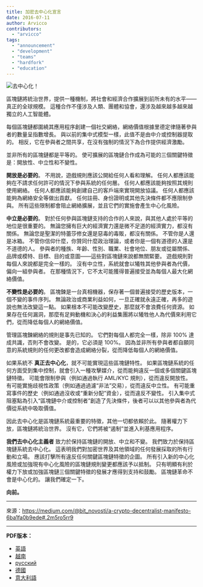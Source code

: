 ```yaml
---
title: 加密去中心化宣言
date: 2016-07-11
author: Arvicco
contributors:
  - "arvicco"
tags:
  - "announcement"
  - "development"
  - "teams"
  - "hardfork"
  - "education"
---
```


![去中心化！](./1gMu8qJtr2NeEuuGzvsfcnw.png)

區塊鏈將統治世界，提供一種機制，將社會和經濟合作擴展到前所未有的水平——真正的全球規模。 這種合作不僅涉及人類、團體和協會，還涉及越來越多越來越獨立的人工智能體。

每個區塊鏈都圍繞其應用程序創建一個社交網絡，網絡價值根據里德定律隨著參與者的數量呈指數增長。 與以前的集中式模型一樣，此值不是由中介或控制器提取的。 相反，它在參與者之間共享，在沒有強制的情況下為合作提供經濟激勵。

並非所有的區塊鏈都是平等的。 使可擴展的區塊鏈合作成為可能的三個關鍵特徵是：開放性、中立性和不變性。

**開放是必要的**。 不用說，遊戲規則應該公開給任何人看和理解。 任何人都應該能夠在不請求任何許可的情況下參與系統的任何層。 任何人都應該能夠按照其規則使用網絡。 任何人都應該能夠創建自己的客戶端來實現開放協議。 任何人都應該能夠為網絡安全等做出貢獻。 任何註冊、身份證明或其他先決條件都不應限制參與。 所有這些限制都會阻止網絡擴展，並且它們的實施會產生中心化風險。

**中立是必要的**。 對於任何參與區塊鏈支持的合作的人來說，與其他人處於平等的地位是很重要的。 無論您擁有巨大的經濟實力還是微不足道的經濟實力，都沒有關係。 無論您是聖潔的特蕾莎修女還是惡毒的毒販，都沒有關係。 不管你是人還是冰箱。 不管你信仰什麼，你贊同什麼政治理論，或者你是一個有道德的人還是不道德的人。 參與者的種族、年齡、性別、職業、社會地位、朋友或從屬關係、品牌或模特、目標、目的或意圖——這些對區塊鏈來說都無關緊要。 遊戲規則對每個人來說都是完全一樣的。 沒有中立性，系統就會以犧牲其他參與者為代價，偏向一組參與者。 在那種情況下，它不太可能獲得普遍接受並為每個人最大化網絡價值。

**不變性是必要的**。 區塊鍊是一台真相機器，保存著一個普遍接受的歷史版本，一個不變的事件序列。 無論政治或商業利益如何，一旦正確就永遠正確，再多的遊說也無法改變這一點。 如果根本不可能改變歷史，那麼就不會浪費任何資源。 如果存在任何漏洞，那麼有足夠動機和決心的利益集團將以犧牲他人為代價來利用它們，從而降低每個人的網絡價值。

管理區塊鍊網絡的規則是事先已知的。 它們對每個人都完全一樣，除非 100% 達成共識，否則不會改變。 是的，它必須是 100%。 因為並非所有參與者都自願同意的系統規則的任何更改都會造成網絡分裂，從而降低每個人的網絡價值。

如果系統不 **真正去中心化**，就不可能實現這些區塊鏈特性。 如果區塊鏈系統的任何方面受到集中控制，就會引入一種攻擊媒介，從而能夠違反一個或多個關鍵區塊鏈特徵。 可能會限制參與（例如通過執行 AML/KYC 規則），從而違反開放性。 有可能實施歧視性政策（例如通過過濾“非法”交易），從而違反中立性。 有可能重寫事件的歷史（例如通過沒收或“重新分配”資金），從而違反不變性。 引入集中式阻塞點為引入“區塊鏈中介或控制者”創造了先決條件，後者可以以其他參與者為代價從系統中吸取價值。

因此去中心化是區塊鏈系統最重要的特徵，其他一切都依賴於此。 隨著權力下放，區塊鏈將統治世界。 沒有它，它們將被“遏制”並進入利基應用程序。

**我們去中心化主義者** 致力於保持區塊鏈的開放、中立和不變。 我們致力於保持區塊鏈系統去中心化。 這表明我們對加密世界及其他領域的任何發展採取的所有行動和立場。 應該打擊所有違反任何關鍵區塊鏈特徵的企圖。 所有引入新的中心化風險或加強現有中心化風險的區塊鏈規則變更都應該予以抵制。 只有明顯有利於權力下放或加強區塊鏈三個關鍵特徵的發展才應得到支持和鼓勵。 區塊鏈革命不會是中心化的。 讓我們確定一下。

**向前。**

---

來源：https://medium.com/@bit_novosti/a-crypto-decentralist-manifesto-6ba1fa0b9ede#.2m5ro5rr9

---

**PDF版本：**

- [英語](/A_Crypto-Decentralist_Manifesto.pdf)
- [越南](/A_Crypto-Decentralist_Manifesto_vietnamese.pdf)
- [русский](/A_Crypto-Decentralist_Manifesto_russian.pdf)
- [德國](/A_Crypto-Decentralist_Manifesto_german.pdf)
- [意大利語](/A_Crypto-Decentralist_Manifesto_italian.pdf)